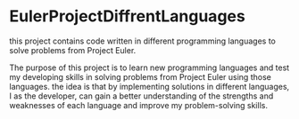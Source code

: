 # EulerProjectDiffrentLanguages

this project contains code written in different programming languages to solve problems from Project Euler. 

The purpose of this project is to learn new programming languages and test my developing skills in solving problems from Project Euler using those languages. the idea is that by implementing solutions in different languages, I as the developer, can gain a better understanding of the strengths and weaknesses of each language and improve my problem-solving skills.